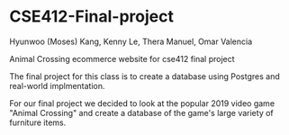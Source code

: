 # CSE412-Final-project
Hyunwoo (Moses) Kang, Kenny Le, Thera Manuel, Omar Valencia

Animal Crossing ecommerce website for cse412 final project

The final project for this class is to create a database using Postgres and real-world implmentation.

For our final project we decided to look at the popular 2019 video game "Animal Crossing" and create a database of the game's large variety of furniture items. 
